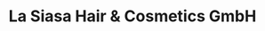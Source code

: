 ---
title: "La Siasa Hair & Cosmetics GmbH"
url: /bietigheim-bissingen/la-siasa-hair-und-cosmetics-gmbh/
shop: Friseur
---